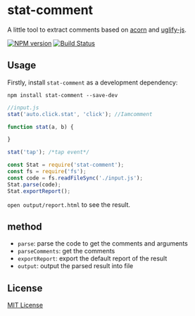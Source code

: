 # stat-comment
A little tool to extract comments based on [acorn](https://github.com/ternjs/acorn) and [uglify-js](https://github.com/mishoo/UglifyJS2).

[![NPM version](https://img.shields.io/npm/v/stat-comment.svg?style=flat)](https://www.npmjs.com/package/stat-comment)
[![Build Status](https://secure.travis-ci.org/daizch/stat-comment.svg?branch=master)](http://travis-ci.org/daizch/stat-comment)

## Usage

Firstly, install `stat-comment` as a development dependency:

```shell
npm install stat-comment --save-dev
```

```javascript
//input.js
stat('auto.click.stat', 'click'); //Iamcomment

function stat(a, b) {

}

stat('tap'); /*tap event*/
```

```javascript
const Stat = require('stat-comment');
const fs = require('fs');
const code = fs.readFileSync('./input.js');
Stat.parse(code);
Stat.exportReport();
```

`open output/report.html` to see the result.

## method
- `parse`: parse the code to get the comments and arguments
- `parseComments`: get the comments
- `exportReport`: export the default report of the result
- `output`: output the parsed result into file

## License

[MIT License](http://en.wikipedia.org/wiki/MIT_License)